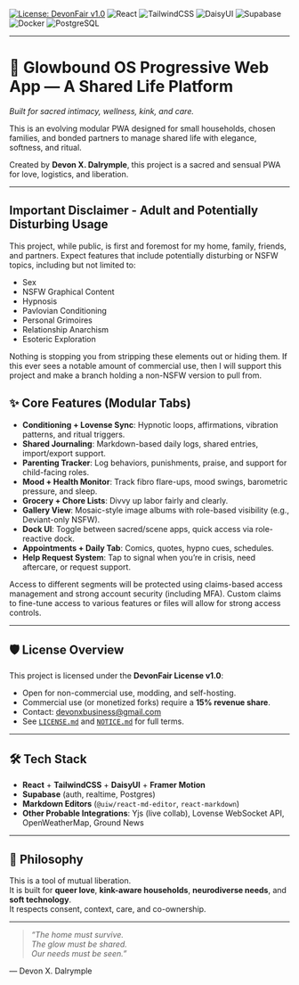 [![License: DevonFair v1.0](https://img.shields.io/badge/license-DevonFair%20v1.0-purple)](./LICENSE)
![React](https://img.shields.io/badge/React-20232a?logo=react&logoColor=61dafb)
![TailwindCSS](https://img.shields.io/badge/TailwindCSS-38bdf8?logo=tailwindcss&logoColor=white)
![DaisyUI](https://img.shields.io/badge/DaisyUI-pink?logo=daisyui&logoColor=white)
![Supabase](https://img.shields.io/badge/Supabase-3ecf8e?logo=supabase&logoColor=white)
![Docker](https://img.shields.io/badge/Docker-2496ed?logo=docker&logoColor=white)
![PostgreSQL](https://img.shields.io/badge/PostgreSQL-336791?logo=postgresql&logoColor=white)

---

# 🦋 Glowbound OS Progressive Web App — A Shared Life Platform  
_Built for sacred intimacy, wellness, kink, and care._

This is an evolving modular PWA designed for small households, chosen families, and bonded partners to manage shared life with elegance, softness, and ritual.

Created by **Devon X. Dalrymple**, this project is a sacred and sensual PWA for love, logistics, and liberation.

---

## Important Disclaimer - Adult and Potentially Disturbing Usage
This project, while public, is first and foremost for my home, family, friends, and partners. Expect features that include potentially disturbing or NSFW topics, including but not limited to:
- Sex
- NSFW Graphical Content
- Hypnosis
- Pavlovian Conditioning
- Personal Grimoires
- Relationship Anarchism
- Esoteric Exploration

Nothing is stopping you from stripping these elements out or hiding them. If this ever sees a notable amount of commercial use, then I will support this project and make a branch holding a non-NSFW version to pull from.

## ✨ Core Features (Modular Tabs)
- **Conditioning + Lovense Sync**: Hypnotic loops, affirmations, vibration patterns, and ritual triggers.
- **Shared Journaling**: Markdown-based daily logs, shared entries, import/export support.
- **Parenting Tracker**: Log behaviors, punishments, praise, and support for child-facing roles.
- **Mood + Health Monitor**: Track fibro flare-ups, mood swings, barometric pressure, and sleep.
- **Grocery + Chore Lists**: Divvy up labor fairly and clearly.
- **Gallery View**: Mosaic-style image albums with role-based visibility (e.g., Deviant-only NSFW).
- **Dock UI**: Toggle between sacred/scene apps, quick access via role-reactive dock.
- **Appointments + Daily Tab**: Comics, quotes, hypno cues, schedules.
- **Help Request System**: Tap to signal when you’re in crisis, need aftercare, or request support.

Access to different segments will be protected using claims-based access management and strong account security (including MFA). Custom claims to fine-tune access to various features or files will allow for strong access controls.

---

## 🛡 License Overview

This project is licensed under the **DevonFair License v1.0**:
- Open for non-commercial use, modding, and self-hosting.
- Commercial use (or monetized forks) require a **15% revenue share**.
- Contact: [devonxbusiness@gmail.com](mailto:devonxbusiness@gmail.com)
- See [`LICENSE.md`](./LICENSE) and [`NOTICE.md`](./NOTICE) for full terms.

---

## 🛠 Tech Stack

- **React** + **TailwindCSS** + **DaisyUI** + **Framer Motion**
- **Supabase** (auth, realtime, Postgres)
- **Markdown Editors** (`@uiw/react-md-editor`, `react-markdown`)
- **Other Probable Integrations**: Yjs (live collab), Lovense WebSocket API, OpenWeatherMap, Ground News

---

## 💖 Philosophy

This is a tool of mutual liberation.  
It is built for **queer love**, **kink-aware households**, **neurodiverse needs**, and **soft technology**.  
It respects consent, context, care, and co-ownership.

---

> _“The home must survive.  
> The glow must be shared.  
> Our needs must be seen.”_

— Devon X. Dalrymple
